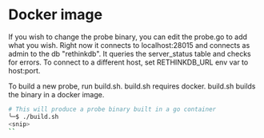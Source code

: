 Docker image
============

If you wish to change the probe binary, you can edit the probe.go to
add what you wish. Right now it connects to localhost:28015 and connects
as admin to the db "rethinkdb". It queries the server_status table and
checks for errors. To connect to a different host, set RETHINKDB_URL env
var to host:port.

To build a new probe, run build.sh. build.sh requires
docker. build.sh builds the binary in a docker image.
```bash
# This will produce a probe binary built in a go container
╰─$ ./build.sh 
<snip> 
``
 